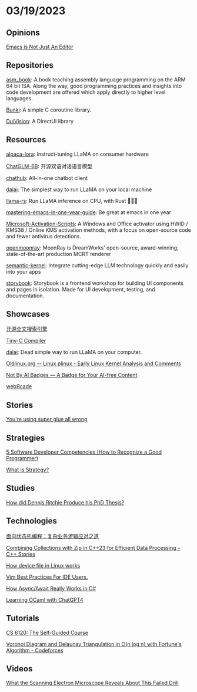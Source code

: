 # 03/19/2023

## Opinions
[Emacs is Not Just An Editor](https://karl-voit.at/2015/10/23/Emacs-is-not-just-an-editor/)

## Repositories
[asm_book](https://github.com/pkivolowitz/asm_book): A book teaching assembly language programming on the ARM 64 bit ISA. Along the way, good programming practices and insights into code development are offered which apply directly to higher level languages.

[Bunki](https://github.com/Keith-Cancel/Bunki): A simple C coroutine library.

[DuiVision](https://github.com/blueantst/DuiVision): A DirectUI library

## Resources
[alpaca-lora](https://github.com/tloen/alpaca-lora): Instruct-tuning LLaMA on consumer hardware

[ChatGLM-6B](https://github.com/THUDM/ChatGLM-6B): 开源双语对话语言模型

[chathub](https://github.com/chathub-dev/chathub): All-in-one chatbot client

[dalai](https://github.com/cocktailpeanut/dalai): The simplest way to run LLaMA on your local machine

[llama-rs](https://github.com/setzer22/llama-rs): Run LLaMA inference on CPU, with Rust 🦀🚀🦙

[mastering-emacs-in-one-year-guide](https://github.com/redguardtoo/mastering-emacs-in-one-year-guide): Be great at emacs in one year

[Microsoft-Activation-Scripts](https://github.com/massgravel/Microsoft-Activation-Scripts): A Windows and Office activator using HWID / KMS38 / Online KMS activation methods, with a focus on open-source code and fewer antivirus detections.

[openmoonray](https://github.com/dreamworksanimation/openmoonray): MoonRay is DreamWorks’ open-source, award-winning, state-of-the-art production MCRT renderer

[semantic-kernel](https://github.com/microsoft/semantic-kernel): Integrate cutting-edge LLM technology quickly and easily into your apps

[storybook](https://github.com/storybookjs/storybook): Storybook is a frontend workshop for building UI components and pages in isolation. Made for UI development, testing, and documentation.

## Showcases
[开源全文搜索引擎](https://www.oschina.net/project/awesome?columnId=48)

[Tiny-C Compiler](http://www.iro.umontreal.ca/~felipe/IFT2030-Automne2002/Complements/tinyc.c)

[dalai](https://cocktailpeanut.github.io/dalai/#/): Dead simple way to run LLaMA on your computer.

[Oldlinux.org -- Linux plinux - Early Linux Kernel Analysis and Comments](http://oldlinux.org/)

[Not By AI Badges — A Badge for Your AI-free Content](https://notbyai.fyi/)

[webЯcade](https://www.webrcade.com/)

## Stories
[You're using super glue all wrong](https://www.zdnet.com/home-and-office/youre-using-superglue-all-wrong/)

## Strategies
[5 Software Developer Competencies (How to Recognize a Good Programmer)](https://levelup.gitconnected.com/5-software-developer-competencies-how-to-recognize-a-good-programmer-2e2ed9a3f448)

[What is Strategy?](https://fermatslibrary.com/s/what-is-strategy)

## Studies
[How did Dennis Ritchie Produce his PhD Thesis?](https://www.cs.princeton.edu/~bwk/dmr/doceng22.pdf)

## Technologies
[面向状态机编程：复杂业务逻辑应对之道](https://juejin.cn/post/7208721058722512957)

[Combining Collections with Zip in C++23 for Efficient Data Processing - C++ Stories](https://www.cppstories.com/2023/view-zip/)

[How device file in Linux works](https://akawashiro.github.io/articles/how-device-file-in-linux-works.html)

[Vim Best Practices For IDE Users.](https://betterprogramming.pub/50-vim-mode-tips-for-ide-users-f7b525a794b3)

[How Async/Await Really Works in C#](https://devblogs.microsoft.com/dotnet/how-async-await-really-works/)

[Learning OCaml with ChatGPT4](https://gist.github.com/ingenieroariel/d97958259e008d7a5b2622f1dcaad53b)

## Tutorials
[CS 6120: The Self-Guided Course](https://www.cs.cornell.edu/courses/cs6120/2020fa/self-guided/)

[Voronoi Diagram and Delaunay Triangulation in O(n log n) with Fortune's Algorithm - Codeforces](https://codeforces.com/blog/entry/85638)

## Videos
[What the Scanning Electron Microscope Reveals About This Failed Drill](https://www.youtube.com/watch?v=887Q-LWBW48)
